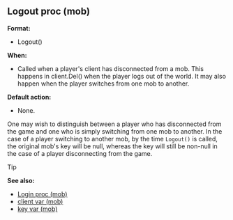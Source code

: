 ## Logout proc (mob)

**Format:**
+   Logout()
<!-- -->
**When:**
+   Called when a player\'s client has disconnected from a mob. This
    happens in client.Del() when the player logs out of the world. It
    may also happen when the player switches from one mob to another.
<!-- -->
**Default action:**
+   None.

One may wish to distinguish between a player who has
disconnected from the game and one who is simply switching from one mob
to another. In the case of a player switching to another mob, by the
time `Logout()` is called, the original mob\'s key will be null, whereas
the key will still be non-null in the case of a player disconnecting
from the game.

> [!TIP] 
> **See also:**
> +   [Login proc (mob)](/ref/mob/proc/Login.md) 
> +   [client var (mob)](/ref/mob/var/client.md) 
> +   [key var (mob)](/ref/mob/var/key.md) <!-- -->